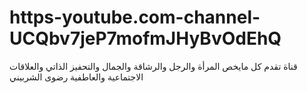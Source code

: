 # https-youtube.com-channel-UCQbv7jeP7mofmJHyBvOdEhQ
قناة تقدم كل مايخص المرأة والرجل والرشاقة والجمال والتحفيز الذاتي والعلاقات الاجتماعية والعاطفية رضوى الشربيني
